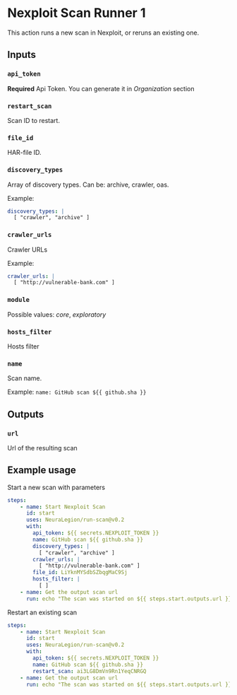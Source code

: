 # Nexploit Scan Runner 1

This action runs a new scan in Nexploit, or reruns an existing one.

## Inputs

### `api_token`

**Required** Api Token. You can generate it in *Organization* section

### `restart_scan`

Scan ID to restart.

### `file_id`

HAR-file ID.

### `discovery_types`

Array of discovery types. Can be: archive, crawler, oas.

Example:

```yml
discovery_types: |
  [ "crawler", "archive" ]
```

### `crawler_urls`

Crawler URLs

Example:

```yml
crawler_urls: |
  [ "http://vulnerable-bank.com" ]
```

### `module`

Possible values: *core*, *exploratory*

### `hosts_filter`

Hosts filter

### `name`

Scan name.

Example: ```name: GitHub scan ${{ github.sha }}```

## Outputs

### `url`

Url of the resulting scan

## Example usage

Start a new scan with parameters

```yml
steps:
    - name: Start Nexploit Scan
      id: start
      uses: NeuraLegion/run-scan@v0.2
      with:
        api_token: ${{ secrets.NEXPLOIT_TOKEN }}
        name: GitHub scan ${{ github.sha }}
        discovery_types: |
          [ "crawler", "archive" ]
        crawler_urls: |
          [ "http://vulnerable-bank.com" ]
        file_id: LiYknMYSdbSZbqgMaC9Sj
        hosts_filter: |
          [ ]
    - name: Get the output scan url
      run: echo "The scan was started on ${{ steps.start.outputs.url }}"
```

Restart an existing scan

```yml
steps:
    - name: Start Nexploit Scan
      id: start
      uses: NeuraLegion/run-scan@v0.2
      with:
        api_token: ${{ secrets.NEXPLOIT_TOKEN }}
        name: GitHub scan ${{ github.sha }}
        restart_scan: ai3LG8DmVn9Rn1YeqCNRGQ
    - name: Get the output scan url
      run: echo "The scan was started on ${{ steps.start.outputs.url }}"
```
